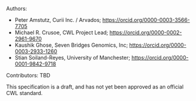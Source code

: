Authors:

* Peter Amstutz, Curii Inc. / Arvados; https://orcid.org/0000-0003-3566-7705
* Michael R. Crusoe, CWL Project Lead; https://orcid.org/0000-0002-2961-9670
* Kaushik Ghose, Seven Bridges Genomics, Inc; https://orcid.org/0000-0003-2933-1260
* Stian Soiland-Reyes, University of Manchester; https://orcid.org/0000-0001-9842-9718

Contributors: TBD 

This specification is a draft, and has not yet been approved as an official CWL standard.

<!-- v1.2.0-devN is not yet approvied
This specification was [approved on 6 June 2019](https://github.com/common-workflow-language/common-workflow-language/issues/861) by the CWL leadership team consisting of:

* Peter Amstutz, Curii Inc. / Arvados; https://orcid.org/0000-0003-3566-7705
* John Chilton, Pennsylvania State University / Galaxy Project; https://orcid.org/0000-0002-6794-0756
* Michael R. Crusoe, CWL Project Lead; https://orcid.org/0000-0002-2961-9670
* Brandi Davis Dusenbery, Seven Bridges Genomics, Inc.; https://orcid.org/0000-0001-7811-8613
* Jeff Gentry, Broad Institute; https://orcid.org/0000-0001-5351-8442
* Hervé Ménager, Institut Pasteur; https://orcid.org/0000-0002-7552-1009
* Stian Soiland-Reyes, University of Manchester; https://orcid.org/0000-0001-9842-9718

-->
